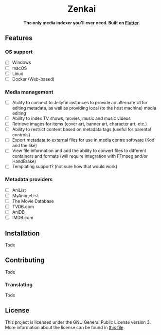 <h1 align="center">Zenkai</h1>

<h4 align="center">The only media indexer you'll ever need. Built on <a href="https://flutter.dev" target="_blank">Flutter</a>.

## Features

### OS support
- [ ] Windows
- [ ] macOS
- [ ] Linux
- [ ] Docker (Web-based)

### Media management
- [ ] Ability to connect to Jellyfin instances to provide an alternate UI for editing metadata, as well as providing local (to the host machine) media editing
- [ ] Ability to index TV shows, movies, music and music videos
- [ ] Retrieve images for items (cover art, banner art, character art, etc.)
- [ ] Ability to restrict content based on metadata tags (useful for parental controls)
- [ ] Export metadata to external files for use in media centre software (Kodi and the like)
- [ ] View file information and add the ability to convert files to different containers and formats (will require integration with FFmpeg and/or HandBrake)
- [ ] Templating support? (not sure how that would work)

### Metadata providers
- [ ] AniList
- [ ] MyAnimeList
- [ ] The Movie Database
- [ ] TVDB.com
- [ ] AniDB
- [ ] IMDB.com

## Installation
Todo

## Contributing
Todo

### Translating
Todo

## License
This project is licensed under the GNU General Public License version 3. More information about the license can be found in <a href="./LICENSE">this file</a>.
